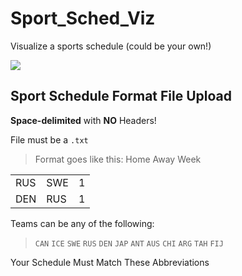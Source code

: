 # Sport_Sched_Viz
Visualize a sports schedule (could be your own!)

![](https://github.com/AlexanderHolmes0/Sports_Sched_Viz/blob/main/Sample.png)

## Sport Schedule Format File Upload
**Space-delimited** with **NO** Headers!

File must be a `.txt`
> Format goes like this: Home Away Week

|   |   |  |
|---|---|--|
|RUS| SWE |   1|
| DEN | RUS | 1|

Teams can be any of the following:

> `CAN` `ICE` `SWE` `RUS` `DEN` `JAP` `ANT` `AUS` `CHI` `ARG` `TAH` `FIJ`

Your Schedule Must Match These Abbreviations
